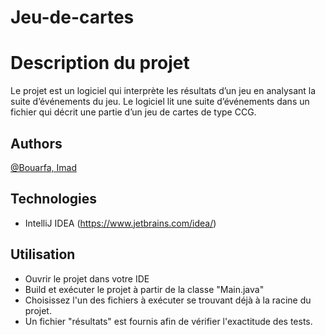 # Jeu-de-cartes

# Description du projet

Le projet est un logiciel qui interprète les résultats d’un jeu en analysant la suite d’événements du jeu. Le logiciel lit une suite d’événements dans un fichier qui décrit une partie d’un jeu de cartes de type CCG.

## Authors
[@Bouarfa, Imad](https://gitlab.info.uqam.ca/bouarfa.imad)

## Technologies
* IntelliJ IDEA (https://www.jetbrains.com/idea/)

## Utilisation
* Ouvrir le projet dans votre IDE
* Build et exécuter le projet à partir de la classe "Main.java"
* Choisissez l'un des fichiers à exécuter se trouvant déjà à la racine du projet.
* Un fichier "résultats" est fournis afin de vérifier l'exactitude des tests.
